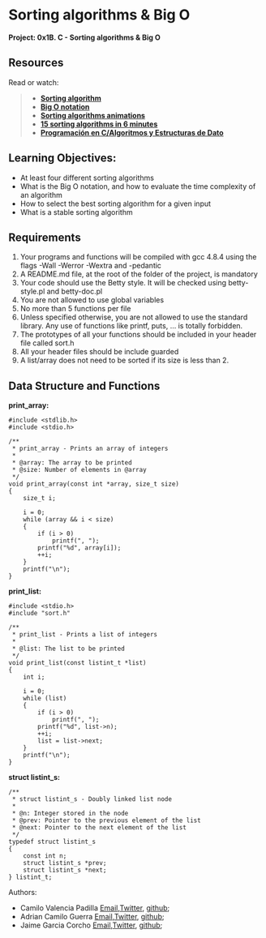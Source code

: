 # Sorting algorithms & Big O
**Project: 0x1B. C - Sorting algorithms & Big O**

## Resources
Read or watch:
> - [**Sorting algorithm**](https://en.wikipedia.org/wiki/Sorting_algorithm)
> - [**Big O notation**](https://stackoverflow.com/questions/487258/what-is-a-plain-english-explanation-of-big-o-notation)
> - [**Sorting algorithms animations**](https://www.toptal.com/developers/sorting-algorithms)
> - [**15 sorting algorithms in 6 minutes**](https://www.youtube.com/watch?v=kPRA0W1kECg&ab_channel=TimoBingmann)
> - [**Programación en C/Algoritmos y Estructuras de Dato**](https://es.wikibooks.org/wiki/Programaci%C3%B3n_en_C/Algoritmos_y_Estructuras_de_Datos)

## Learning Objectives:

- At least four different sorting algorithms
- What is the Big O notation, and how to evaluate the time complexity of an algorithm
- How to select the best sorting algorithm for a given input
- What is a stable sorting algorithm

## Requirements

1. Your programs and functions will be compiled with gcc 4.8.4 using the flags -Wall -Werror -Wextra and -pedantic
2. A README.md file, at the root of the folder of the project, is mandatory
3. Your code should use the Betty style. It will be checked using betty-style.pl and betty-doc.pl
4. You are not allowed to use global variables
5. No more than 5 functions per file
6. Unless specified otherwise, you are not allowed to use the standard library. Any use of functions like printf, puts, … is totally forbidden.
7. The prototypes of all your functions should be included in your header file called sort.h
8. All your header files should be include guarded
9. A list/array does not need to be sorted if its size is less than 2.

## Data Structure and Functions

**print_array:**

```
#include <stdlib.h>
#include <stdio.h>

/**
 * print_array - Prints an array of integers
 *
 * @array: The array to be printed
 * @size: Number of elements in @array
 */
void print_array(const int *array, size_t size)
{
    size_t i;

    i = 0;
    while (array && i < size)
    {
        if (i > 0)
            printf(", ");
        printf("%d", array[i]);
        ++i;
    }
    printf("\n");
}
```          
**print_list:**

```
#include <stdio.h>
#include "sort.h"

/**
 * print_list - Prints a list of integers
 *
 * @list: The list to be printed
 */
void print_list(const listint_t *list)
{
    int i;

    i = 0;
    while (list)
    {
        if (i > 0)
            printf(", ");
        printf("%d", list->n);
        ++i;
        list = list->next;
    }
    printf("\n");
}
```
**struct listint_s:**
```
/**
 * struct listint_s - Doubly linked list node
 *
 * @n: Integer stored in the node
 * @prev: Pointer to the previous element of the list
 * @next: Pointer to the next element of the list
 */
typedef struct listint_s
{
    const int n;
    struct listint_s *prev;
    struct listint_s *next;
} listint_t;
```
Authors:
* Camilo Valencia Padilla [Email](camilovalenciapadilla@gmail.com),[Twitter](https://twitter.com/CamiloV82394568), [github](https://github.com/samilo-del);
* Adrian Camilo Guerra [Email](adriancamiloguerra@gmail.com),[Twitter](https://twitter.com/Adrian45837501), [github](https://github.com/adrian-blip);
* Jaime Garcia Corcho [Email](jaimegarcia9999c@gmail.com),[Twitter](https://twitter.com/garcia_jaime999), [github](https://github.com/BlackThunder24);
